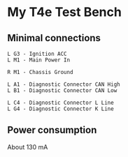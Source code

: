 # My T4e Test Bench

## Minimal connections

	L G3 - Ignition ACC
	L M1 - Main Power In

	R M1 - Chassis Ground

	L A1 - Diagnostic Connector CAN High
	L B1 - Diagnostic Connector CAN Low

	L C4 - Diagnostic Connector L Line
	L G4 - Diagnostic Connector K Line

## Power consumption

About 130 mA

